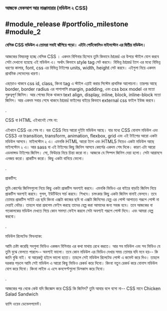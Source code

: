 <h3>আজকে মেকআপ আর মাঞ্জামারার (মডিউল ২ CSS)</h3>

<h2> #module_release #portfolio_milestone #module_2</h2> 



<h4>বেসিক CSS মডিউল এ তোমরা সবাই ঝাঁপিয়ে পড়ো। এইটা পোর্টফোলিও মাইলস্টোন এর দ্বিতীয় মডিউল। </h4>



<p> আজকের বিষয়বস্তু হচ্ছে বেসিক CSS । একদম বিগিনার হিসেবে তুমি কিভাবে html এর উপরে স্টাইল যোগ করবে সেটা দেখানো হয়েছে এই মডিউল এ। অর্থাৎ কিভাবে style tag সেট করবে। বিভিন্ন html ট্যাগ এর মধ্যে বিভিন্ন ধরণের কালার, font, css এর বিভিন্ন টাইপের units, width, height সেট করবে। এইগুলা নিয়ে একদম প্রাথমিক লেভেলের ধারণা।  </p>



<p>এছাড়াও থাকবে css id, class, কিংবা tag এ স্টাইল এপ্লাই করার সিস্টেম প্রাথমিক আলোচনা। তারপর আছে border, border radius এর পাশাপাশি margin, padding, এবং css box model এর মতো গুরুত্বপূর্ণ জিনিস। আর শেষের দিকে থাকবে text align, display, inline, block, inline-block মতো জিনিস। আর একদম সবার শেষে থাকবে html ফাইলের বাইরে কিভাবে external css ফাইল ইউজ করবে। </p>



.


<p>
CSS বা HTML এইখানেই শেষ না: 

এইখানে CSS এর শেষ না। বরং CSS নিয়ে আরো দুইটা মডিউল আছে। যার মধ্যে CSS বোনাস মডিউল এবং CSS3 এর transition, transform, animation, flexbox, grid এবং এই টাইপের আরো একটা মডিউল আসবে। মাইলস্টোন ২ এ। এমনকি HTML আরো ট্যাগ এবং HTML5 নিয়েও একটা মডিউল আছে মাইলস্টোন ২ এ। আর sass বা এই টাইপের কিছু জিনিস আসবে কোর্সের একদম শেষ দিকে। কারণ এটা আরো এডভান্সড টাইপের জিনিস। সো, ফিউচার নিয়ে চিন্তা করো না। আজকে যে সিম্পল জিনিস দেয়া হলো। সেটা আরামসে এনজয় করো। প্রাকটিস করো। কিছু একটা বানিয়ে ফেলো। 

</p>

.


<p>
প্রাকটিস: 

তুমি কোর্সের জিনিসগুলো নিয়ে কিছু একটা প্রাকটিস অবশ্যই করবে। এমনকি ভিডিও এর বাইরে বাড়তি জিনিস নিয়ে প্রাকটিস অবশ্যই করবে। গুগল, ইউটিউবে সার্চ করবে। শিখবে। চমৎকার কিছু একটা জিনিস বানাই ফেলবে। তবে তোমার প্রাকটিস সাইট এর ছবি কিংবা এক্সটা কাজের ছবি বা এক্সটা জিনিসের হেল্প এর পোস্ট আপাতত গরূপে পোস্ট না দেয়াই বেটার। তাহলে যারা প্রবলেম ফেইস করছে তাদের হেল্প করা আমাদের জন্য সহজ হবে। তবে আজকের বা গতকালকের মডিউল দেখতে গিয়ে কোন সমস্যা ফেইস করলে সেটা অবশ্যই গরূপে পোস্ট দিবে। এবং আমরা হেল্প করবো। 

</p>

.


<p>
মডিউল রিলেটেড ফিডব্যাক:

আমি চেষ্টা করেছি সবগুলা ভিডিও একজন বিগিনার এর কথা মাথায় রেখে করতে। আর সব মডিউল এবং সব ভিডিও যে তুমি বুঝে ফেলতে পারলে-- অবশ্যই ভালো। তবে কোন মডিউল এর ভিডিও দেখার সময় তোমার যদি মনে হয়-- কি জানি বুঝি নাই। বা আরেকটু হইলে ভালো হতো। তাহলে সেই মডিউল রিলেটেড পোস্ট এ কমেন্ট করে দিও। তাহলে দরকার পড়লে আমি সেই মডিউল এ আরো কিছু ভিডিও রেকর্ড করে দিবো। কিংবা নতুন রেকর্ড করে বোনাস মডিউল যোগ করে দিবো। কিংবা লাইভ এ এসে কনসেপ্টগুলো ডিসকাস করে নিবো।


</p>
.
<p>
আজকের পর থেকে কেউ যদি জিজ্ঞেস করে CSS কি জিনিস? তুমি আবার বলে বসো না-- CSS মানে Chicken Salad Sandwich

 </p>
<p>
হ্যাপি ওয়েব ডেভেলপমেন্ট।
</p>



